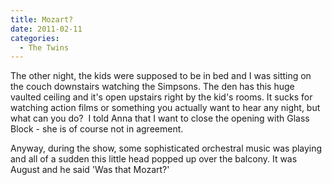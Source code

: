 ```yaml
---
title: Mozart?
date: 2011-02-11
categories: 
  - The Twins
---
```


The other night, the kids were supposed to be in bed and I was sitting on the couch downstairs watching the Simpsons. The den has this huge vaulted ceiling and it's open upstairs right by the kid's rooms. It sucks for watching action films or something you actually want to hear any night, but what can you do?  I told Anna that I want to close the opening with Glass Block - she is of course not in agreement.

Anyway, during the show, some sophisticated orchestral music was playing and all of a sudden this little head popped up over the balcony. It was August and he said 'Was that Mozart?'

